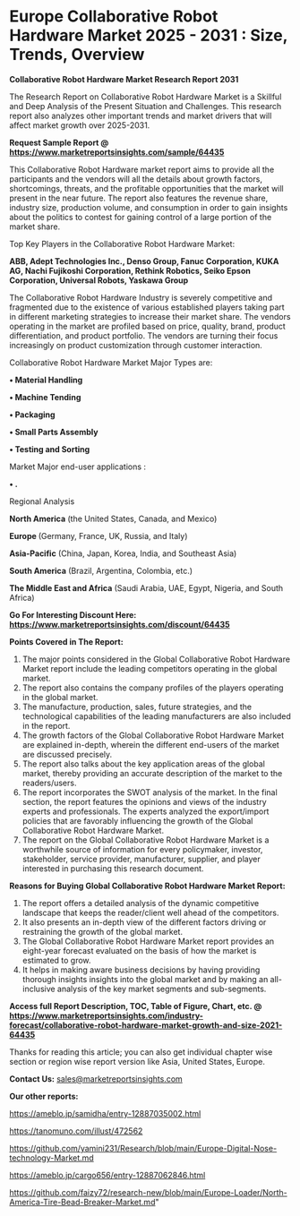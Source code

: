 # Europe Collaborative Robot Hardware Market 2025 - 2031 : Size, Trends, Overview

<strong>Collaborative Robot Hardware Market Research Report 2031</strong>

The Research Report on Collaborative Robot Hardware Market is a Skillful and Deep Analysis of the Present Situation and Challenges. This research report also analyzes other important trends and market drivers that will affect market growth over 2025-2031.

<strong>Request Sample Report @ <a href=https://www.marketreportsinsights.com/sample/64435>https://www.marketreportsinsights.com/sample/64435</a></strong>

This Collaborative Robot Hardware market report aims to provide all the participants and the vendors will all the details about growth factors, shortcomings, threats, and the profitable opportunities that the market will present in the near future. The report also features the revenue share, industry size, production volume, and consumption in order to gain insights about the politics to contest for gaining control of a large portion of the market share.

Top Key Players in the Collaborative Robot Hardware Market:

<strong>ABB, Adept Technologies Inc., Denso Group, Fanuc Corporation, KUKA AG, Nachi Fujikoshi Corporation, Rethink Robotics, Seiko Epson Corporation, Universal Robots, Yaskawa Group</strong>

The Collaborative Robot Hardware Industry is severely competitive and fragmented due to the existence of various established players taking part in different marketing strategies to increase their market share. The vendors operating in the market are profiled based on price, quality, brand, product differentiation, and product portfolio. The vendors are turning their focus increasingly on product customization through customer interaction.

Collaborative Robot Hardware Market Major Types are:

<strong>• Material Handling

• Machine Tending

• Packaging

• Small Parts Assembly

• Testing and Sorting</strong>

Market Major end-user applications :

<strong>• .</strong>

Regional Analysis

</u><strong><b>North America</b></strong> (the United States, Canada, and Mexico)

<strong><b>Europe </b></strong>(Germany, France, UK, Russia, and Italy)

<strong><b>Asia-Pacific</b></strong> (China, Japan, Korea, India, and Southeast Asia)

<strong><b>South America</b></strong> (Brazil, Argentina, Colombia, etc.)

<strong><b>The Middle East and Africa</b></strong> (Saudi Arabia, UAE, Egypt, Nigeria, and South Africa)

<strong>Go For Interesting Discount Here: <a href=https://www.marketreportsinsights.com/discount/64435>https://www.marketreportsinsights.com/discount/64435</a></strong>

<strong>Points Covered in The Report:</strong>
<ol>
  <li>The major points considered in the Global Collaborative Robot Hardware Market report include the leading competitors operating in the global market.</li>
  <li>The report also contains the company profiles of the players operating in the global market.</li>
  <li>The manufacture, production, sales, future strategies, and the technological capabilities of the leading manufacturers are also included in the report.</li>
  <li>The growth factors of the Global Collaborative Robot Hardware Market are explained in-depth, wherein the different end-users of the market are discussed precisely.</li>
  <li>The report also talks about the key application areas of the global market, thereby providing an accurate description of the market to the readers/users.</li>
  <li>The report incorporates the SWOT analysis of the market. In the final section, the report features the opinions and views of the industry experts and professionals. The experts analyzed the export/import policies that are favorably influencing the growth of the Global Collaborative Robot Hardware Market.</li>
  <li>The report on the Global Collaborative Robot Hardware Market is a worthwhile source of information for every policymaker, investor, stakeholder, service provider, manufacturer, supplier, and player interested in purchasing this research document.</li>
</ol>
<strong>Reasons for Buying Global Collaborative Robot Hardware Market Report:</strong>

<ol>
  <li>The report offers a detailed analysis of the dynamic competitive landscape that keeps the reader/client well ahead of the competitors.</li>
  <li>It also presents an in-depth view of the different factors driving or restraining the growth of the global market.</li>
  <li>The Global Collaborative Robot Hardware Market report provides an eight-year forecast evaluated on the basis of how the market is estimated to grow.</li>
  <li>It helps in making aware business decisions by having providing thorough insights insights into the global market and by making an all-inclusive analysis of the key market segments and sub-segments.</li>
</ol>
<strong>Access full Report Description, TOC, Table of Figure, Chart, etc. @ <a href=https://www.marketreportsinsights.com/industry-forecast/collaborative-robot-hardware-market-growth-and-size-2021-64435>https://www.marketreportsinsights.com/industry-forecast/collaborative-robot-hardware-market-growth-and-size-2021-64435</a></strong>


Thanks for reading this article; you can also get individual chapter wise section or region wise report version like Asia, United States, Europe.

<strong>Contact Us:</strong>
sales@marketreportsinsights.com

<strong>Our other reports:</strong>

<a href=https://ameblo.jp/samidha/entry-12887035002.html>https://ameblo.jp/samidha/entry-12887035002.html</a>

<a href=https://tanomuno.com/illust/472562>https://tanomuno.com/illust/472562</a>

<a href=https://github.com/yamini231/Research/blob/main/Europe-Digital-Nose-technology-Market.md>https://github.com/yamini231/Research/blob/main/Europe-Digital-Nose-technology-Market.md</a>

<a href=https://ameblo.jp/cargo656/entry-12887062846.html>https://ameblo.jp/cargo656/entry-12887062846.html</a>

<a href=https://github.com/faizy72/research-new/blob/main/Europe-Loader/North-America-Tire-Bead-Breaker-Market.md>https://github.com/faizy72/research-new/blob/main/Europe-Loader/North-America-Tire-Bead-Breaker-Market.md</a>"

